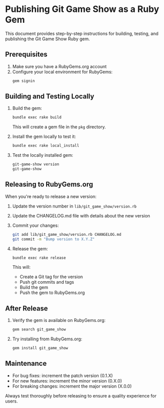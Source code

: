 # Publishing Git Game Show as a Ruby Gem

This document provides step-by-step instructions for building, testing, and publishing the Git Game Show Ruby gem.

## Prerequisites

1. Make sure you have a RubyGems.org account
2. Configure your local environment for RubyGems:
   ```bash
   gem signin
   ```

## Building and Testing Locally

1. Build the gem:
   ```bash
   bundle exec rake build
   ```
   This will create a gem file in the `pkg` directory.

2. Install the gem locally to test it:
   ```bash
   bundle exec rake local_install
   ```

3. Test the locally installed gem:
   ```bash
   git-game-show version
   git-game-show
   ```

## Releasing to RubyGems.org

When you're ready to release a new version:

1. Update the version number in `lib/git_game_show/version.rb`

2. Update the CHANGELOG.md file with details about the new version

3. Commit your changes:
   ```bash
   git add lib/git_game_show/version.rb CHANGELOG.md
   git commit -m "Bump version to X.Y.Z"
   ```

4. Release the gem:
   ```bash
   bundle exec rake release
   ```
   This will:
   - Create a Git tag for the version
   - Push git commits and tags
   - Build the gem
   - Push the gem to RubyGems.org

## After Release

1. Verify the gem is available on RubyGems.org:
   ```bash
   gem search git_game_show
   ```

2. Try installing from RubyGems.org:
   ```bash
   gem install git_game_show
   ```

## Maintenance

- For bug fixes: increment the patch version (0.1.X)
- For new features: increment the minor version (0.X.0)
- For breaking changes: increment the major version (X.0.0)

Always test thoroughly before releasing to ensure a quality experience for users.